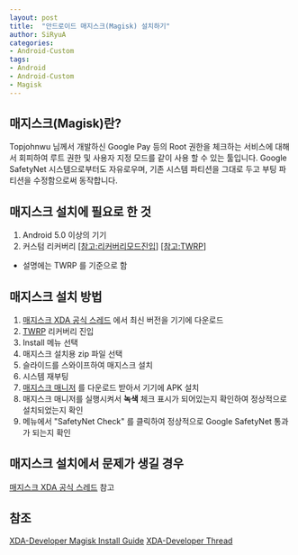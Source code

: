 ```yaml
---
layout: post
title:  "안드로이드 매지스크(Magisk) 설치하기"
author: SiRyuA
categories:
- Android-Custom
tags:
- Android
- Android-Custom
- Magisk
---
```


## 매지스크(Magisk)란?
Topjohnwu 님께서 개발하신 Google Pay 등의 Root 권한을 체크하는 서비스에 대해서 회피하여 루트 권한 및 사용자 지정 모드를 같이 사용 할 수 있는 툴입니다. Google SafetyNet 시스템으로부터도 자유로우며, 기존 시스템 파티션을 그대로 두고 부팅 파티션을 수정함으로써 동작합니다.


## 매지스크 설치에 필요로 한 것
1. Android 5.0 이상의 기기
2. 커스텀 리커버리 [[참고:리커버리모드진입](/android/Android-How-to-boot-Recovery.html)] [[참고:TWRP](/android/android-twrp.html)]
  * 설명에는 TWRP 를 기준으로 함


## 매지스크 설치 방법
1. [매지스크 XDA 공식 스레드](https://forum.xda-developers.com/apps/magisk/official-magisk-v7-universal-systemless-t3473445) 에서 최신 버전을 기기에 다운로드
2. [TWRP](/android/android-twrp.html) 리커버리 진입
3. Install 메뉴 선택
4. 매지스크 설치용 zip 파일 선택
5. 슬라이드를 스와이프하여 매지스크 설치
6. 시스템 재부팅
7. [매지스크 매니저](https://www.apkmirror.com/apk/topjohnwu/magisk-manager/) 를 다운로드 받아서 기기에 APK 설치
8. 매지스크 매니저를 실행시켜서 **녹색** 체크 표시가 되어있는지 확인하여 정상적으로 설치되었는지 확인
9. 메뉴에서 "SafetyNet Check" 를 클릭하여 정상적으로 Google SafetyNet 통과가 되는지 확인


## 매지스크 설치에서 문제가 생길 경우
[매지스크 XDA 공식 스레드](https://forum.xda-developers.com/apps/magisk/official-magisk-v7-universal-systemless-t3473445) 참고


##  참조
[XDA-Developer Magisk Install Guide](https://www.xda-developers.com/how-to-install-magisk/)
[XDA-Developer Thread](https://forum.xda-developers.com/apps/magisk/official-magisk-v7-universal-systemless-t3473445)
